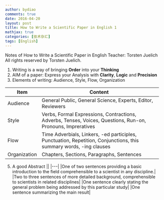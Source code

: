 ```yaml
---
author: bydiao
comments: true
date: 2016-04-20
layout: post
title: How to Write a Scientific Paper in English 1
mathjax: true
categories: [技术杂汇]
tags: [English]
---
```


Notes of How to Write a Scientific Paper in English
Teacher: Torsten Juelich 
All rights reserved by Torsten Juelich.


1. Writing is a way of bringing **Order** into your **Thinking**
2. AIM of a paper:  Express your Analysis with **Clarity**, **Logic** and **Precision**
3. Elements of writing: Audience, Style, Flow, Organization

|Item|Content|
|---|---|
|Audience|General Public, General Science, Experts, Editor, Reviewers|
|Style|Verbs, Formal Expressions, Contractions, Adverbs, Tenses, Voices, Questions, Run-on, Pronouns, Impreratives|
|Flow|Time Adverbials, Linkers, -ed participles, Punctuation, Repetition, Conjunctions, this summary words, -ing clauses|
|Organization|Chapters, Sections, Paragraphs, Sentences|

5. A good Abstract
||
|---|
|One of two sentences providing a basic introduction to the field comprehensible to a scientist in any discipline.|
|Two to three sentences of more detailed background, comprehensible to scientists in related disciplines|
|One sentence clearly stating the general problem being addressed by this particular study|
|One sentence summarizing the main result|

